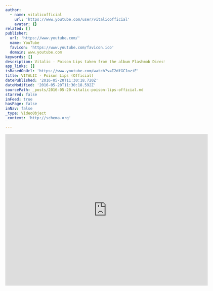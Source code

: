 ```yaml
---
author:
  - name: vitalicofficial
    url: 'https://www.youtube.com/user/vitalicofficial'
    avatar: {}
related: []
publisher:
  url: 'https://www.youtube.com/'
  name: YouTube
  favicon: 'https://www.youtube.com/favicon.ico'
  domain: www.youtube.com
keywords: []
description: Vitalic - Poison Lips taken from the album Flashmob Directed by Julien Levy. (c) 2009
app_links: []
isBasedOnUrl: 'https://www.youtube.com/watch?v=I2dfGC1oziE'
title: VITALIC - Poison Lips (Official)
datePublished: '2016-05-20T11:30:18.720Z'
dateModified: '2016-05-20T11:30:18.592Z'
sourcePath: _posts/2016-05-20-vitalic-poison-lips-official.md
starred: false
inFeed: true
hasPage: false
inNav: false
_type: VideoObject
_context: 'http://schema.org'

---
```

<iframe src="https://cdn.embedly.com/widgets/media.html?src=https%3A%2F%2Fwww.youtube.com%2Fembed%2FI2dfGC1oziE%3Ffeature%3Doembed&amp;url=http%3A%2F%2Fwww.youtube.com%2Fwatch%3Fv%3DI2dfGC1oziE&amp;image=https%3A%2F%2Fi.ytimg.com%2Fvi%2FI2dfGC1oziE%2Fhqdefault.jpg&amp;key=b7d04c9b404c499eba89ee7072e1c4f7&amp;type=text%2Fhtml&amp;schema=youtube" width="640" height="480" scrolling="no" frameborder="0" allowfullscreen="" style=""></iframe>